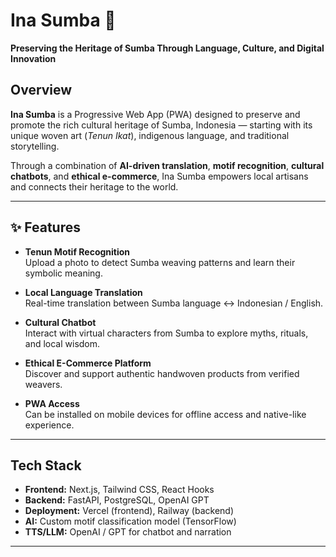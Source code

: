 # Ina Sumba 🌺  
**Preserving the Heritage of Sumba Through Language, Culture, and Digital Innovation**

## Overview

**Ina Sumba** is a Progressive Web App (PWA) designed to preserve and promote the rich cultural heritage of Sumba, Indonesia — starting with its unique woven art (*Tenun Ikat*), indigenous language, and traditional storytelling.

Through a combination of **AI-driven translation**, **motif recognition**, **cultural chatbots**, and **ethical e-commerce**, Ina Sumba empowers local artisans and connects their heritage to the world.

---

## ✨ Features

- **Tenun Motif Recognition**  
   Upload a photo to detect Sumba weaving patterns and learn their symbolic meaning.

- **Local Language Translation**  
  Real-time translation between Sumba language ↔ Indonesian / English.

- **Cultural Chatbot**  
  Interact with virtual characters from Sumba to explore myths, rituals, and local wisdom.

- **Ethical E-Commerce Platform**  
  Discover and support authentic handwoven products from verified weavers.

- **PWA Access**  
  Can be installed on mobile devices for offline access and native-like experience.

---

## Tech Stack

- **Frontend:** Next.js, Tailwind CSS, React Hooks  
- **Backend:** FastAPI, PostgreSQL, OpenAI GPT  
- **Deployment:** Vercel (frontend), Railway (backend)  
- **AI:** Custom motif classification model (TensorFlow)  
- **TTS/LLM:** OpenAI / GPT for chatbot and narration  

---



